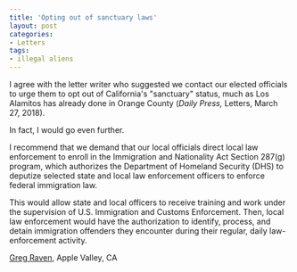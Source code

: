 ```yaml
---
title: 'Opting out of sanctuary laws'
layout: post
categories:
- Letters
tags:
- illegal aliens
---
```


I agree with the letter writer who suggested we contact our elected officials to urge them to opt out of California's "sanctuary" status, much as Los Alamitos has already done in Orange County (*Daily Press,* Letters, March 27, 2018).

In fact, I would go even further.

I recommend that we demand that our local officials direct local law enforcement to enroll in the Immigration and Nationality Act Section 287(g) program, which authorizes the Department of Homeland Security (DHS) to deputize selected state and local law enforcement officers to enforce federal immigration law.

This would allow state and local officers to receive training and work under the supervision of U.S. Immigration and Customs Enforcement. Then, local law enforcement would have the authorization to identify, process, and detain immigration offenders they encounter during their regular, daily law-enforcement activity.

[Greg Raven](https://www.gregraven.org/), Apple Valley, CA